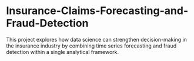 # Insurance-Claims-Forecasting-and-Fraud-Detection
This project explores how data science can strengthen decision-making in the insurance industry by combining time series forecasting and fraud detection within a single analytical framework.
